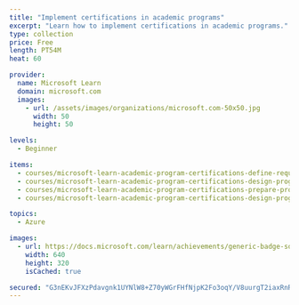 ```yaml
---
title: "Implement certifications in academic programs"
excerpt: "Learn how to implement certifications in academic programs."
type: collection
price: Free
length: PT54M
heat: 60

provider:
  name: Microsoft Learn
  domain: microsoft.com
  images:
    - url: /assets/images/organizations/microsoft.com-50x50.jpg
      width: 50
      height: 50

levels:
  - Beginner

items:
  - courses/microsoft-learn-academic-program-certifications-define-requirements
  - courses/microsoft-learn-academic-program-certifications-design-program-curricula
  - courses/microsoft-learn-academic-program-certifications-prepare-program-approval
  - courses/microsoft-learn-academic-program-certifications-design-program-launch

topics:
  - Azure

images:
  - url: https://docs.microsoft.com/learn/achievements/generic-badge-social.png
    width: 640
    height: 320
    isCached: true

secured: "G3nEKvJFXzPdavgnk1UYNlW8+Z70yWGrFHfNjpK2Fo3oqY/V8uurgT2iaxRnRht0+7QEUhiU24056nxbglBrLBieXhWM3Emm9k/G1xrL3IGcMRCMt+77XalFHjMg3bMjGiD+7Oj+WE93n6d6vCn3obKl2iE1b8IRX+enXNnP+XLN7hRvWf75VHU/F2BaBRe6IH+2jr8XRoKJttbeL89XXWIBK1ecgyhPovmlSTDjs27SG51c8IvR09D4KHaFmMfqEDnYEQROK5ovnGuvCaNjajuY1C1QtyJbUxBSR+m+aGeHhJP+dcX4XOQn0gY/eBjf2qAWeyYLib5oB6mx2JepQP3IN3Gnc+ATU5zlBnmBQAc=;e5ruHupqtnxdE2fvqWdICA=="
---
```


